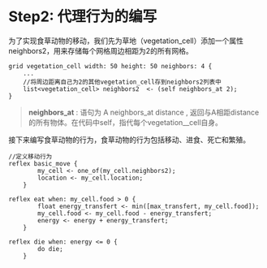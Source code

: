 # Step2: 代理行为的编写

为了实现食草动物的移动，我们先为草地（vegetation\_cell）添加一个属性neighbors2，用来存储每个网格周边相距为2的所有网格。

```text
grid vegetation_cell width: 50 height: 50 neighbors: 4 {
	...
	//将周边距离自己为2的其他vegetation_cell存到neighbors2列表中
	list<vegetation_cell> neighbors2  <- (self neighbors_at 2);
}
```

> **neighbors\_at** : 语句为 A neighbors_at distance , 返回与A相距distance的所有物体。在代码中self，指代每个vegetation_\_cell自身。

接下来编写食草动物的行为，食草动物的行为包括移动、进食、死亡和繁殖。

```text
//定义移动行为
reflex basic_move {
		my_cell <- one_of(my_cell.neighbors2);
		location <- my_cell.location;
	}

reflex eat when: my_cell.food > 0 {
		float energy_transfert <- min([max_transfert, my_cell.food]);
		my_cell.food <- my_cell.food - energy_transfert;
		energy <- energy + energy_transfert;
	}

reflex die when: energy <= 0 {
		do die;
	}
```

